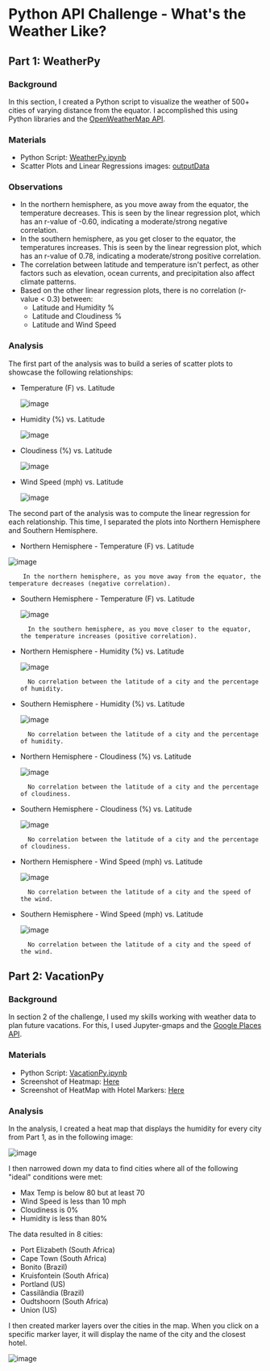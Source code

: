 # Python API Challenge - What's the Weather Like?

## Part 1: WeatherPy

### Background
In this section, I created a Python script to visualize the weather of 500+ cities of varying distance from the equator. I accomplished this using Python libraries and the [OpenWeatherMap API](https://openweathermap.org/api).

### Materials
- Python Script: [WeatherPy.ipynb](/WeatherPy/WeatherPy.ipynb)
- Scatter Plots and Linear Regressions images: [outputData](/WeatherPy/outputData)

### Observations
- In the northern hemisphere, as you move away from the equator, the temperature decreases. This is seen by the linear regression plot, which has an r-value of -0.60, indicating a moderate/strong negative correlation.
- In the southern hemisphere, as you get closer to the equator, the temperatures increases. This is seen by the linear regression plot, which has an r-value of 0.78, indicating a moderate/strong positive correlation.
- The correlation between latitude and temperature isn't perfect, as other factors such as elevation, ocean currents, and precipitation also affect climate patterns.
- Based on the other linear regression plots, there is no correlation (r-value < 0.3) between:
    - Latitude and Humidity %
    - Latitude and Cloudiness %
    - Latitude and Wind Speed

### Analysis
The first part of the analysis was to build a series of scatter plots to showcase the following relationships:
- Temperature (F) vs. Latitude

    ![image](/WeatherPy/outputData/Latitude%20vs%20Max%20Temperature.png)

- Humidity (%) vs. Latitude

    ![image](/WeatherPy/outputData/Latitude%20vs%20Humidity.png)

- Cloudiness (%) vs. Latitude

    ![image](/WeatherPy/outputData/Latitude%20vs%20Cloudiness.png)

- Wind Speed (mph) vs. Latitude

    ![image](/WeatherPy/outputData/Latitude%20vs%20Wind%20Speed.png)

The second part of the analysis was to compute the linear regression for each relationship. This time, I separated the plots into Northern Hemisphere and Southern Hemisphere. 

- Northern Hemisphere - Temperature (F) vs. Latitude

![image](/WeatherPy/outputData/NH%20-%20Max%20Temp%20vs%20Latitude%20Regression.png)

        In the northern hemisphere, as you move away from the equator, the temperature decreases (negative correlation).

- Southern Hemisphere - Temperature (F) vs. Latitude

    ![image](/WeatherPy/outputData/SH%20-%20Max%20Temp%20vs%20Latitude%20Regression.png)
    
        In the southern hemisphere, as you move closer to the equator, the temperature increases (positive correlation).

- Northern Hemisphere - Humidity (%) vs. Latitude

    ![image](/WeatherPy/outputData/NH%20-%20Humidity%20vs%20Latitude%20Regression.png)

        No correlation between the latitude of a city and the percentage of humidity.

- Southern Hemisphere - Humidity (%) vs. Latitude

    ![image](/WeatherPy/outputData/SH%20-%20Humidity%20vs%20Latitude%20Regression.png)

        No correlation between the latitude of a city and the percentage of humidity.

- Northern Hemisphere - Cloudiness (%) vs. Latitude

    ![image](/WeatherPy/outputData/NH%20-%20Cloudiness%20vs%20Latitude%20Regression.png)
    
        No correlation between the latitude of a city and the percentage of cloudiness.

- Southern Hemisphere - Cloudiness (%) vs. Latitude

    ![image](/WeatherPy/outputData/SH%20-%20Cloudiness%20vs%20Latitude%20Regression.png)

        No correlation between the latitude of a city and the percentage of cloudiness.

- Northern Hemisphere - Wind Speed (mph) vs. Latitude

    ![image](/WeatherPy/outputData/NH%20-%20Wind%20Speed%20vs%20Latitude%20Regression.png)

        No correlation between the latitude of a city and the speed of the wind.

- Southern Hemisphere - Wind Speed (mph) vs. Latitude

    ![image](/WeatherPy/outputData/SH%20-%20Wind%20Speed%20vs%20Latitude%20Regression.png)

        No correlation between the latitude of a city and the speed of the wind.

## Part 2: VacationPy

### Background
In section 2 of the challenge, I used my skills working with weather data to plan future vacations. For this, I used Jupyter-gmaps and the [Google Places API](https://developers.google.com/maps/documentation/places/web-service/overview).

### Materials
- Python Script: [VacationPy.ipynb](/WeatherPy/VacationPy.ipynb)
- Screenshot of Heatmap: [Here](/WeatherPy/outputData/Humidity%20Heatmap%20(VacationPy).png)
- Screenshot of HeatMap with Hotel Markers: [Here](/WeatherPy/outputData/Humidity%20Heatmap%20with%20Hotels%20(VacationPy).png)

### Analysis
In the analysis, I created a heat map that displays the humidity for every city from Part 1, as in the following image:

![image](/WeatherPy/outputData/Humidity%20Heatmap%20(VacationPy).png)

I then narrowed down my data to find cities where all of the following "ideal" conditions were met:
- Max Temp is below 80 but at least 70
- Wind Speed is less than 10 mph
- Cloudiness is 0%
- Humidity is less than 80%

The data resulted in 8 cities: 
- Port Elizabeth (South Africa)
- Cape Town (South Africa)
- Bonito (Brazil)
- Kruisfontein (South Africa)
- Portland (US)
- Cassilândia (Brazil)
- Oudtshoorn (South Africa)
- Union (US)

I then created marker layers over the cities in the map. When you click on a specific marker layer, it will display the name of the city and the closest hotel.

![image](/WeatherPy/outputData/Humidity%20Heatmap%20with%20Hotels%20(VacationPy).png)
